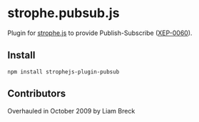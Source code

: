 # strophe.pubsub.js

Plugin for [strophe.js](https://www.npmjs.com/package/strophe.js) to provide Publish-Subscribe
([XEP-0060](http://xmpp.org/extensions/xep-0060.html)).

## Install

    npm install strophejs-plugin-pubsub

## Contributors

Overhauled in October 2009 by Liam Breck
